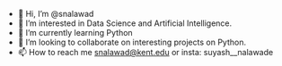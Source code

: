 - 👋 Hi, I’m @snalawad
- 👀 I’m interested in Data Science and Artificial Intelligence.
- 🌱 I’m currently learning Python
- 💞️ I’m looking to collaborate on interesting projects on Python.
- 📫 How to reach me snalawad@kent.edu or insta: suyash__nalawade
<!---
snalawad/snalawad is a ✨ special ✨ repository because its `README.md` (this file) appears on your GitHub profile.
You can click the Preview link to take a look at your changes.
--->

